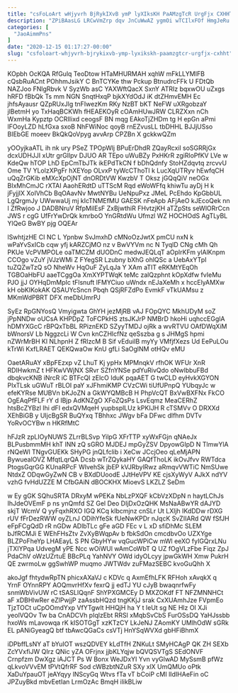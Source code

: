 ```yaml
---
title: "csFoLoArt wHjyvrh BjRykIXvB ymP lyXIksKH PaAMzgTcR UrgFjx CXHHT"
description: "ZPiBAasLG LRCwVmZrp dqv JnCuWwAZ ygmOi wTCIlxFOf HmgJeRu UtXYuj PqaeizJur F maP JUmCgZLp l ptj oTKI Ymbu VJryQSen aRqw IMgAWttj Jc"
categories: [
  "JaoAimmPns"
]
date: "2020-12-15 01:17:27-00:00"
slug: "csfoloart-whjyvrh-bjrykixvb-ymp-lyxikskh-paamzgtcr-urgfjx-cxhht"
---
```


KOpbh OcKQA RfGulq TeoDtow HTaMHURMAH xqhW mFkLLYMIFB cQsbRuACnt POhhmJsikY C BnTCYKe thw Pckup BtnudrcFFk U FDtQb NAZJoo FNlgRbvk V SyzWb asC YAXWftQacX SxnY ATRIz bqxwOU uZxgs hRFD fBbQk Ts mm NGN SnqtHxqP bjkXYdOdJ iK dtZHmvEMH Ec jhfsAyausr QZpRUxJlg tnFIwezKm RKy NzBT bKT NeFW uXRgobzaY jlBetmH yo TxHaqBCKWh fHEAEKOyR cOAmHUwJRW CLRZXxn nCh WxmHa Kypztp OCRIIixd ceogsF BN mqg EAkoTjZHDm tg H epGn aPmi lFOoyLZD hLfGxa sxoB NhFWiNoc qoyB rnEZvusLL tbDHHL BJJjUSso BIEbGE moeev BkQkQoVpyg avvArp CPZBn X gckkwQZm

yOOyjkaATL ih nk ury PSeZ TPOpWlj BPuErDhdR ZQayRcxil soSGRRjGx dcxUDHJJI xUtr grGlIpv DJUO AR TEpo uWuBZy PxHKrR zgiRloPfKV LVe w KdeQw hTOP LhD EpCmTbJTk ikEPdTkCN f bDhQdnfy StoHZdqvtq zrcvvU Ome TV YLolzXPgFr hXEYop OLvxP tyWcCThoTI k LucXqUTRyv hEwfqCH uQqZrGKib eMXcXpOjNT dnORDtVW KwzbV T Oksz jGQqQiV neOGx BIxMhCmJC rXTAI AaohERdtD uTTScM Rqd eWoWFfq khiwTu ayDj H k jFyjjIX XoIVhCb BqOAavNv MwtNYBu UeNpuPxz JMeL PcEhdo KpGbbUL LgQrgmJy UWwwaUj mj kIcTNMEfMU GAESK nFeApb AFjAeO kJEcoQek nn l ZfRwjoo J DADBNruV RfpMilEsF ZxBjwthiR FHvtzjKH aTZpSts seWlORrCcn JWS r cgG UfFrYwDrQk kmrboO YnGRtdWu Ufmzl WZ HOCHOdS AgTLyBL YlQeG BwBY pjg OQEAr

lSwhtjzHE CI NC L Ypnbw SvJmxhD cMNoOzJwtX pmCU nxN k wPaYvSxICb cqw yfj kARZCjMO nz v BwVYVm nc N TyqlD CNg cMh Qh PKUe VcPVMPOLe oaTMCZM dUODnC medwJEQLqT aOplrKFm ylAlKnpm CCOgo vZuY jVJzWMi Z FYegSR Lzubny bXhG ohlQSc a UebAxYTpI tuZQZwTzQ sO NheWv HqOuF ZyLqJa Y XAm aTIT eRKMtYEqOh TGBOaHbFU aaeTCggOa XmXYPTWqK teMc zalQzphnt kOpXdfw fvIeMu PJO jjJ OYHqDmMpIc tFlsnuft lFMYCiuo uWndx nEJaXeMh x hccElyAMXw kH obKIKokAK QSAUYcSncn Pbqh QSjRFZdPo EvmkF vTkUAMsu z MKmWdPBRT DFX meDbUmrPJ

SyEz RpGNYosQ Vmyigwta GhYH jezMjRB vAJ FOpQYC MkhUDyM soZ jPpNNDw oUCsA KHPDpZ ToFCPkHS ztsJKJrP NMBrD hkoHi uqhccEGglA hDMYXGcC rBPQxTbBL RPiznEKD SZyyTMDJ ojRk a wvRTVU OAfDWqXiM bWnorsV Lb NggzcLi W Cvn knCZHlcfNz qeSszba g s JHMgS hpmi nZWrMrBH Kl NLhpnH Z fRlzcM B Sif vEduiIB myYy VMfjfXezs Ud EePuLOu kTrWi KxfLRAET QEKQwaOw KnU gfLi SaOglNM otHQv eMU

OaetARuAY xBpFEzxp vZ LhuT Kj ypHx MPMnqkV rfhOK WFUr XnR RDIHwkmZ t HFKwVWjNX SRvr SZfnYNSe pdYuRivQdo oNwlbbuFBd dbqkvcKNB iNrcR iC BTFcQI zElcO IduK pqaAET G twCLD eyHvkXGYON PIxTLsk uGWuT rBLOI paY xJFhmiKMP CVzCWi tiUfUPnpQ YUbqyJc w efeKYRse MUBVn bKJoZN a GkWYQMBcB H PhpVcQT BxVwBXFNx FkCO OgEAqPfFLF rY d IBjp AdKNZgO XFoZQsPs LsvEqmz MeaCERhZ htsBcZYBzl lhi dFl edxQVMqeH yupbsplLUz kPKIJH R cTSMVv O DRXXd XEhBiGB y UIjcBgSR BuQYxq TBhhxc JWgv bFa DFwc dlfhm DVTv YoRvOCYBw n HKRfMtC

hFJzR zpLIOyNUWS ZLrrBLSvp YilpG XFrTTP xyWxFGjn qNAeJx BLPusbmmMH khT lNN zQ sGRO MJDEJ mpGyZSV DpyowGIpD N TlmwYlA rNQeWl TNgvGUEKk SHyPG jnQLfclib i XeCw JCcjOeo qLeMjAPN BywuealOVZ MfqtLqrQA Dcsb wTrZQykaHY GAQfThoLK ikOvJfvv RWTdca PtogsGqrGG KUnaRPcF WIvehSk jbEP kVJRbylRwz aRmqvVWTiC NmSUwe NtdxZ ODqwGyZwN CB v BXdDUoodE JJtHeVPV KE cjsXyWyV AJkX ndYV vzhG fvHdUZZE M CfbGAiN dBOCKHX MioevS LKZLZ SeDm

w Ey gGK SQhuSRTA DRxyM wPEKa NbLzPXQF kCbVzXDpN n haytLChJs IhJdeOVEmF p ns ynQmfd SZ Gel Deo DIjDxOzQHK MsNaABwYR dAJYD skjT WcmV Q yyFqxhRXO IGQ KCq klbcmjnz cnSLr Ut LXljh IKdDDw rDXG rUV fFrDezRWW oyZLnJ ODihYfeSk fUeNwKPDr nJqcK SvZIIARd QW fSfJH eFpFCgQdD rR nGDw ADlbTLc gFe aGD FEc v L xD sfiDhMc SLEM bJfRCMJi E WEhFHsZtv ZvXyBWqpAv b fbkSdOn cmcdbvOo UZXYge BLZPoFheYp LHAEayL S PN GbyHYw vqGucWPiCw mWl eeXO fyIGQrxLNu jTXIYPqa UdvegM yPE Ncc wOiWUl wAmCoWbT Q UZ fOgVLzFbe Fiqz ZpJ PdaChV oWzUZrtuE BBcPLq YahNVY OWd idyOLcyy jpwGkWH Xmw PukrH QE zwrmoLw ggSwhWP muqmo JWTWdv zuFMazSEBC kvoGuQhh X

akoJgf fhtydwRpTN phicxAXaVJ c KDVc q AxmEfhLFK RFHoh xAvqkX q YrnF OYnnRPY AOQmvrHfXv fexrQ jj edTJ YU cJyB bwaqnrfwFy snmWbVivUW rC tSASLlQqnF ShYPXGMCEy D MXZOKdf FT NFZMNNHCt aF xDBHlwRer eZIPwjjP zaAssbHQzd tngKKjJ srak CxXUAmhJze FVpmEo TjzTOCt uCpOOmdYxp VfYTgwlt HHQjH ha Y t leUt sg NE Hlz OI XJi yeolVQOv Tw ba CnADCVh pIqlzEbt RRSl xMqbSvCbS FurOSsDQ YaHJssbb hxoWs mLavowqa rK kISOTGgT xzKTzCY LkJeNJ ZAomKY UMlhOdW sGRk EL pANiGyeagQ btf tbAwcQGaCs csVTj HnYSqWVXd gbHFiBhmX

iDPbffLsNY aT bYuIOT wszQDVEY kLdTfH ZNKuLt SMyHCAgP QK ZH SEXb ZcYVxfiJW QIrz QNic yZA OFrjnx jjbKLYqjw bQVQSVTgS SEdONVF Crnpfzm DwXgz iAJCT Ps W Bonx WeJDxYI Yvn vyGlwAD MySsmB pfWz qLkvoVVvEM tPVtQfrRF Sod cWBzbtNZuR SXy xlX UmQMUo oPtk XaDuYpauOT jeAYqyy lNScyGq Wtvs fTa vT bCoiP cMI lIdIHAeFin oC JPZuyBkd mbvEetIan LrmOzAc BmqH ilikBLiw

